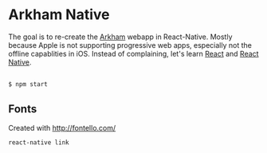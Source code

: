 # Arkham Native

The goal is to re-create the [Arkham](https://github.com/oschrenk/arkham) webapp in React-Native. Mostly because Apple is not supporting progressive web apps, especially not the offline capablities in iOS. Instead of complaining, let's learn [React](https://facebook.github.io/react/) and [React Native](https://facebook.github.io/react-native/).

##

```
$ npm start
```

## Fonts

Created with http://fontello.com/

```
react-native link
```
